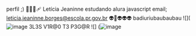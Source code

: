 perfil ;) 
🐧👩‍🦲🩹
Letícia Jeaninne 
estudando alura
javascript
email; 
leticia.jeaninne.borges@escola.pr.gov.br
👽🥖👽👽👽 badiuriubaubaubau 
![](![image](https://github.com/user-attachments/assets/d4858dec-7fd4-4a5e-af16-189fa119c73c)
3L3S V1R@0 T3 P3G@R 
![] (![image](https://github.com/user-attachments/assets/c474a2df-ecf9-47b9-b896-e5c5f8c53de8)
